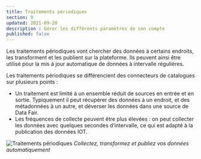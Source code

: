 ```yaml
---
title: Traitements périodiques
section: 9
updated: 2021-09-20
description : Gérer les différents paramètres de son compte
published: false
---
```


Les traitements périodiques vont chercher des données à certains endroits, les transforment et les publient sur la plateforme.
Ils peuvent ainsi être utilisé pour la mis à jour automatique de données à intervalle régulières.

Les traitements périodiques se différencient des connecteurs de catalogues sur plusieurs points :

* Un traitement est limité à un ensemble réduit de sources en entrée et en sortie. Typiquement il peut récupérer des données à un endroit, et des métadonnées à un autre, et déverser les données dans une source de Data Fair.
* Les fréquences de collecte peuvent être plus élevées : on peut collecter les données avec quelques secondes d’intervalle, ce qui est adapté à la publication des données IOT.

![Traitements périodiques](./images/user-guide/processings.jpg)
*Collectez, transformez et publiez vos données automatiquement*

